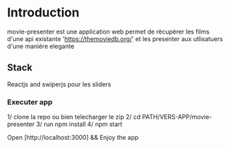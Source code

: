 # Introduction

movie-presenter est une application web permet de rècupèrer les films d'une api existante 'https://themoviedb.org/' et les presenter aux utlisatuers d'une maniére elegante

## Stack
Reactjs and swiperjs pour les sliders

### Executer app
1/ clone la repo ou bien telecharger le zip
2/ cd PATH/VERS-APP/movie-presenter
3/ run npm install
4/ npm start

Open [http://localhost:3000] && Enjoy the app
